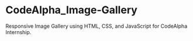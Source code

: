 # CodeAlpha_Image-Gallery
Responsive Image Gallery using HTML, CSS, and JavaScript for CodeAlpha Internship.

